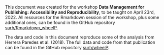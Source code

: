 This document was created for the workshop **Data Management for Publishing:
Accessibility and Reproducibility**, to be taught on April 23rd, 2022. All
resources for the Rmarkdown session of the workshop, plus some additional
ones, can be found in the GitHub repository
[surh/Rmarkdown_wheelP](https://github.com/surh/Rmarkdown_wheelP).

The data and code in this document reproduce some of the analysis from
Herrera Paredes et al. (2018). The full data and code from that publication can be found
in the GitHub repository [surh/wheelP](https://github.com/surh/wheelP).
